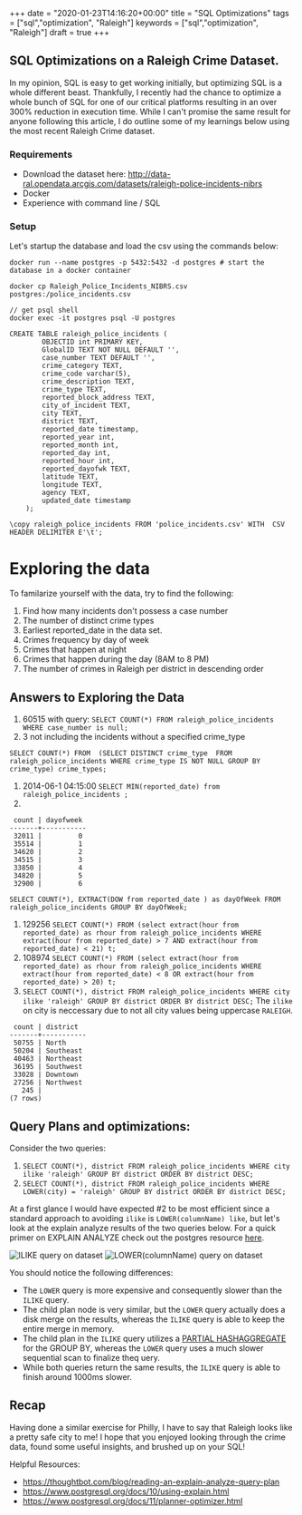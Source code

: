 +++
date = "2020-01-23T14:16:20+00:00"
title = "SQL Optimizations"
tags = ["sql","optimization", "Raleigh"]
keywords = ["sql","optimization", "Raleigh"]
draft = true
+++

## SQL Optimizations on a Raleigh Crime Dataset.

In my opinion, SQL is easy to get working initially, but optimizing SQL is a whole different beast. Thankfully, I recently had the chance to optimize a whole bunch of SQL for one of our critical platforms resulting in an over 300% reduction in execution time. While I can't promise the same result for anyone following this article, I do outline some of my learnings below using the most recent Raleigh Crime dataset.

### Requirements
- Download the dataset here: http://data-ral.opendata.arcgis.com/datasets/raleigh-police-incidents-nibrs
- Docker
- Experience with command line / SQL

### Setup
Let's startup the database and load the csv using the commands below:
```
docker run --name postgres -p 5432:5432 -d postgres # start the database in a docker container

docker cp Raleigh_Police_Incidents_NIBRS.csv postgres:/police_incidents.csv

// get psql shell
docker exec -it postgres psql -U postgres

CREATE TABLE raleigh_police_incidents (
        OBJECTID int PRIMARY KEY,
        GlobalID TEXT NOT NULL DEFAULT '',
        case_number TEXT DEFAULT '',
        crime_category TEXT,
        crime_code varchar(5),
        crime_description TEXT,
        crime_type TEXT,
        reported_block_address TEXT,
        city_of_incident TEXT,
        city TEXT,
        district TEXT,
        reported_date timestamp,
        reported_year int,
        reported_month int,
        reported_day int,
        reported_hour int,
        reported_dayofwk TEXT,
        latitude TEXT,
        longitude TEXT,
        agency TEXT,
        updated_date timestamp
    );
    
\copy raleigh_police_incidents FROM 'police_incidents.csv' WITH  CSV HEADER DELIMITER E'\t';
```

# Exploring the data
To familarize yourself with the data, try to find the following:

1. Find how many incidents don't possess a case number 
1. The number of distinct crime types
1. Earliest reported_date in the data set.
1. Crimes frequency by day of week
1. Crimes that happen at night
1. Crimes that happen during the day (8AM to 8 PM)
1. The number of crimes in Raleigh per district in descending order
## Answers to Exploring the Data

1. 60515 with query: `SELECT COUNT(*) FROM raleigh_police_incidents WHERE case_number is null;`
1. 3 not including the incidents without a specified crime_type 
```
SELECT COUNT(*) FROM  (SELECT DISTINCT crime_type  FROM raleigh_police_incidents WHERE crime_type IS NOT NULL GROUP BY crime_type) crime_types;
```
1. 2014-06-1 04:15:00 `SELECT MIN(reported_date) from raleigh_police_incidents ;`
1. 
```
 count | dayofweek 
-------+-----------
 32011 |         0
 35514 |         1
 34620 |         2
 34515 |         3
 33850 |         4
 34820 |         5
 32900 |         6

SELECT COUNT(*), EXTRACT(DOW from reported_date ) as dayOfWeek FROM raleigh_police_incidents GROUP BY dayOfWeek; 
```
1. 129256 `SELECT COUNT(*) FROM (select extract(hour from reported_date) as rhour from raleigh_police_incidents WHERE extract(hour from reported_date) > 7 AND extract(hour from reported_date) < 21) t;`
1. 108974  `SELECT COUNT(*) FROM (select extract(hour from reported_date) as rhour from raleigh_police_incidents WHERE extract(hour from reported_date) < 8 OR extract(hour from reported_date) > 20) t;`
1. `SELECT COUNT(*), district FROM raleigh_police_incidents WHERE city ilike 'raleigh' GROUP BY district ORDER BY district DESC;` The `ilike` on city is neccessary due to not all city values being uppercase `RALEIGH`. 
```
 count | district  
-------+-----------
 50755 | North
 50204 | Southeast
 40463 | Northeast
 36195 | Southwest
 33028 | Downtown
 27256 | Northwest
   245 | 
(7 rows)
```

## Query Plans and optimizations:

Consider the two queries: 
1. `SELECT COUNT(*), district FROM raleigh_police_incidents WHERE city ilike 'raleigh' GROUP BY district ORDER BY district DESC;` 
1. `SELECT COUNT(*), district FROM raleigh_police_incidents WHERE LOWER(city) = 'raleigh' GROUP BY district ORDER BY district DESC;`

At a first glance I would have expected #2 to be most efficient since a standard approach to avoiding `ilike` is `LOWER(columnName) like`, but let's look at the explain analyze results of the two queries below. For a quick primer on EXPLAIN ANALYZE check out the postgres resource [here](https://www.postgresql.org/docs/10/using-explain.html).

![ILIKE query on dataset](/ilike-query.png)
![LOWER(columnName) query on dataset](/lower-query.png)

You should notice the following differences:
- The `LOWER` query is more expensive and consequently slower than the `ILIKE` query.
- The child plan node is very similar, but the `LOWER` query actually does a disk merge on the results, whereas the `ILIKE` query is able to keep the entire merge in memory. 
- The child plan in the `ILIKE` query utilizes a [PARTIAL HASHAGGREGATE](https://www.postgresql.org/message-id/20150920102707.449cf1c3957d274ff4b3e5c1%40potentialtech.com) for the GROUP BY, whereas the `LOWER` query uses a much slower sequential scan to finalize theq uery.
- While both queries return the same results, the `ILIKE` query is able to finish around 1000ms slower.



## Recap
Having done a similar exercise for Philly, I have to say that Raleigh looks like a pretty safe city to me! I hope that you enjoyed looking through the crime data, found some useful insights, and brushed up on your SQL! 

Helpful Resources:
- https://thoughtbot.com/blog/reading-an-explain-analyze-query-plan
- https://www.postgresql.org/docs/10/using-explain.html
- https://www.postgresql.org/docs/11/planner-optimizer.html